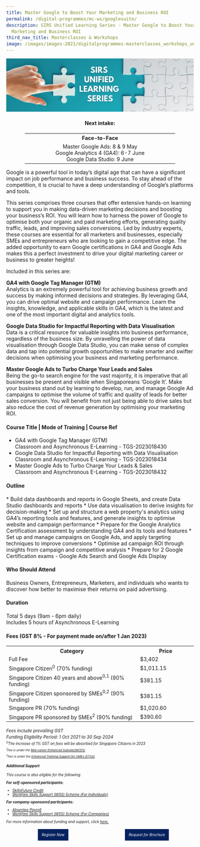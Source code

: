 ```yaml
---
title: Master Google to Boost Your Marketing and Business ROI
permalink: /digital-programmes/mc-ws/googlesuite/
description: SIRS Unified Learning Series - Master Google to Boost Your
  Marketing and Business ROI
third_nav_title: Masterclasses & Workshops
image: /images/images-2021/digitalprogrammes-masterclasses_workshops_unifiedlearningseries.png
---
```

![SIRS Unified Learning Series](/images/images-2021/digitalprogrammes-masterclasses_workshops_unifiedlearningseries.png)

<h4 style="text-align:center;">Next intake:</h4>

<center><table style="width:80%;">
    <tbody><tr style="text-align:center;">
      <th style="text-align:center;width:50%;">Face-to-Face</th>
    </tr><tr style="text-align:center;">
      <td style="text-align:center;width:50%;">Master Google Ads: 8 &amp; 9 May <br>Google Analytics 4 (GA4): 6-7 June<br>Google Data Studio: 9 June </td>

</tr></tbody></table></center>

<p>Google is a powerful tool in today’s digital age that can have a significant impact on job performance and business success. To stay ahead of the competition, it is crucial to have a deep understanding of Google’s platforms and tools.</p>
	
<p>This series comprises three courses that offer extensive hands-on learning to support you in making data-driven marketing decisions and boosting your business’s ROI. You will learn how to harness the power of Google to optimise both your organic and paid marketing efforts, generating quality traffic, leads, and improving sales conversions. Led by industry experts, these courses are essential for all marketers and businesses, especially SMEs and entrepreneurs who are looking to gain a competitive edge. The added opportunity to earn Google certifications in GA4 and Google Ads makes this a perfect investment to drive your digital marketing career or business to greater heights!</p>
	
Included in this series are:

**GA4 with Google Tag Manager (GTM)**
<br>Analytics is an extremely powerful tool for achieving business growth and success by making informed decisions and strategies. By leveraging GA4, you can drive optimal website and campaign performance. Learn the insights, knowledge, and applicable skills in GA4, which is the latest and one of the most important digital and analytics tools.<br>

**Google Data Studio for Impactful Reporting with Data Visualisation**
<br>Data is a critical resource for valuable insights into business performance, regardless of the business size. By unravelling the power of data visualisation through Google Data Studio, you can make sense of complex data and tap into potential growth opportunities to make smarter and swifter decisions when optimising your business and marketing performance.<br>

**Master Google Ads to Turbo Charge Your Leads and Sales**
<br>Being the go-to search engine for the vast majority, it is imperative that all businesses be present and visible when Singaporeans ‘Google It’. Make your business stand out by learning to develop, run, and manage Google Ad campaigns to optimise the volume of traffic and quality of leads for better sales conversion. You will benefit from not just being able to drive sales but also reduce the cost of revenue generation by optimising your marketing ROI.<br>

<p></p><h4>Course Title | Mode of Training | Course Ref</h4>

* GA4 with Google Tag Manager (GTM)
<br>Classroom and Asynchronous E-Learning - TGS-2023018430
* Google Data Studio for Impactful Reporting with Data Visualisation 
<br>Classroom and Asynchronous E-Learning - TGS-2023018434
* Master Google Ads to Turbo Charge Your Leads &amp; Sales
<br>Classroom and Asynchronous E-Learning - TGS-2023018432



<h4>Outline</h4>
* Build data dashboards and reports in Google Sheets, and create Data Studio dashboards and reports
* Use data visualisation to derive insights for decision-making
* Set up and structure a web property's analytics using GA4’s reporting tools and features, and generate insights to optimise website and campaign performance
* Prepare for the Google Analytics Certification assessment by understanding GA4 and its tools and features
* Set up and manage campaigns on Google Ads, and apply targeting techniques to improve conversions
* Optimise ad campaign ROI through insights from campaign and competitive analysis
* Prepare for 2 Google Certification exams - Google Ads Search and Google Ads Display

<h4>Who Should Attend</h4>
<p>Business Owners, Entrepreneurs, Marketers, and individuals who wants to discover how better to maximise their returns on paid advertising.</p>
  
<h4>Duration</h4>
<p>Total 5 days (9am - 6pm daily)<br>
Includes 5 hours of Asynchronous E-Learning</p>
 
<h4>Fees (GST 8% - For payment made on/after 1 Jan 2023)</h4>

<center>
<table style="width:100%;">
<tbody><tr>
<th style="width:70%;">Category</th>
<th style="width:30%:">Price</th>
</tr>

<tr>
<td>Full Fee</td>
<td>$3,402</td>
</tr>

<tr>
  <td>Singapore Citizen<sup>0</sup> (70% funding)</td>
<td>$1,011.15</td>
</tr>
	
<tr>
  <td>Singapore Citizen 40 years and above<sup>0,1</sup> (90% funding)</td>
<td>$381.15</td>
</tr>

<tr>
  <td>Singapore Citizen sponsored by SMEs<sup>0,2</sup> (90% funding)</td>
<td>$381.15</td>
</tr>

<tr>
  <td>Singapore PR (70% funding)</td>
<td>$1,020.60</td>
</tr>

<tr>
<td>Singapore PR sponsored by SMEs<sup>2</sup> (90% funding)</td>
<td>$390.60</td>
</tr>

</tbody></table>
</center>


<small><i>Fees include prevailing GST
<br>Funding Eligibility Period: 1 Oct 2021 to 30 Sep 2024
<br><small><i><sup>0</sup>The increase of 1% GST on fees will be absorbed for Singapore Citizens in 2023
<br><small><i><sup>1</sup>Fee is under the <a href="/services/consultancy/skillsfuture-midcareer-enhanced-subsidy">Mid-career Enhanced Subsidy(MCES)</a>
<br><sup>2</sup>Fee is under the <a href="/services/consultancy/etss">Enhanced Training Support for SMEs (ETSS)</a><br>
</i></small>

<h4>Additional Support</h4>

<p>This course is also eligible for the following:</p>

<b>For self-sponsored participants:</b>
<ul>
  <li><a href="/services/consultancy/skillsfuture-credit">SkillsFuture Credit</a></li>
  <li><a href="/services/consultancy/wss-individuals">Workfare Skills Support (WSS) Scheme (For Individuals)</a></li>
</ul>

<b>For company-sponsored participants:</b>
<ul>
  <li><a href="/services/consultancy/absentee-payroll-ap">Absentee Payroll</a></li>
  <li><a href="/services/consultancy/wss-companies">Workfare Skills Support (WSS) Scheme (For Companies)</a></li>
  </ul>

<p>For more information about funding and support, click <a href="/services/consultancy">here.</a></p>

<div style="width:50%;float:left;"><center><a href="https://form.gov.sg/64374ecfd3bbf70011ffacfc" style="background-color:#06225e; border:white; color:white; padding: 10px 10px; text-align:center; display:inline-block; margin: 4px 2px; cursor:pointer;text-decoration:none;">Register Now</a></center></div>

<div style="width:50%;float:left;"><center><a href="https://form.gov.sg/602f33f172d5100012d6ca8b" style="background-color:#06225e; border:white; color:white; padding: 10px 10px; text-align:center; display:inline-block; margin: 4px 2px; cursor:pointer;text-decoration:none;">Request for Brochure</a></center></div>
</i></small></i></small>